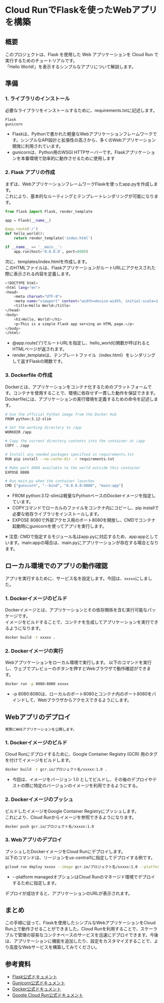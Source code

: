 # Cloud RunでFlaskを使ったWebアプリを構築

## 概要
このプロジェクトは、Flask を使用した Web アプリケーションを Cloud Run で実行するためのチュートリアルです。<br> 
「Hello World!」を表示するシンプルなアプリについて解説します。

## 準備
### 1. ライブラリのインストール

必要なライブラリをインストールするために、requirements.txtに記述します。
```bash
Flask
gunicorn
```
- Flaskは、Pythonで書かれた軽量なWebアプリケーションフレームワークです。シンプルなAPI設計と拡張性の高さから、多くのWebアプリケーション開発に利用されています。
- gunicornは、Python用のWSGI HTTPサーバーです。Flaskアプリケーションを本番環境で効率的に動作させるために使用します

### 2. Flask アプリの作成

まずは、WebアプリケーションフレームワークFlaskを使ったapp.pyを作成します。<br>
これにより、基本的なルーティングとテンプレートレンダリングが可能になります。
```python
from flask import Flask, render_template

app = Flask(__name__)

@app.route('/')
def hello_world():
    return render_template('index.html')

if __name__ == '__main__':
    app.run(host='0.0.0.0', port=8080)
```
  
次に、templates/index.htmlを作成します。<br>
このHTMLファイルは、FlaskアプリケーションがルートURLにアクセスされた際に表示される内容を定義します。
```bash
<!DOCTYPE html>
<html lang="en">
<head>
    <meta charset="UTF-8">
    <meta name="viewport" content="width=device-width, initial-scale=1.0">
    <title>Hello World</title>
</head>
<body>
    <h1>Hello, World!</h1>
    <p>This is a simple Flask app serving an HTML page.</p>
</body>
</html>
```
- @app.route('/')でルートURLを指定し、hello_world()関数が呼ばれるとHTMLページが返されます。
- render_templateは、テンプレートファイル（index.html）をレンダリングして返すFlaskの関数です。

### 3. Dockerfile の作成

Dockerとは、アプリケーションをコンテナ化するためのプラットフォームです。コンテナを使用することで、環境に依存せず一貫した動作を保証できます。<br>
Dockerfileには、アプリケーションの実行環境を定義するための命令を記述します。
```bash
# Use the official Python image from the Docker Hub
FROM python:3.12-slim

# Set the working directory to /app
WORKDIR /app

# Copy the current directory contents into the container at /app
COPY . /app

# Install any needed packages specified in requirements.txt
RUN pip install --no-cache-dir -r requirements.txt

# Make port 8080 available to the world outside this container
EXPOSE 8080

# Run main.py when the container launches
CMD ["gunicorn", "--bind", "0.0.0.0:8080", "main:app"]
```
- FROM python:3.12-slimは軽量なPythonベースのDockerイメージを指定しています。
- COPYコマンドでローカルのファイルをコンテナ内にコピーし、pip installで必要な依存ライブラリをインストールします。
- EXPOSE 8080で外部アクセス用のポート8080を開放し、CMDでコンテナ起動時にgunicornを使ってアプリを実行します。

※ 注意: CMDで指定するモジュール名はapp.pyに対応するため、app:appとしています。main:appの場合は、main.pyにアプリケーションが存在する場合となります。

## ローカル環境でのアプリの動作確認
アプリを実行するために、サービス名を設定します。今回は、```xxxxx```にしました。
### 1. Dockerイメージのビルド

Dockerイメージとは、アプリケーションとその依存関係を含む実行可能なパッケージです。<br>
イメージをビルドすることで、コンテナを生成してアプリケーションを実行できるようになります。
```bash
docker build -t xxxxx .
```

### 2. Dockerイメージの実行

Webアプリケーションをローカル環境で実行します。
以下のコマンドを実行し、ウェブでプレビューのボタンを押すとWebブラウザで動作確認ができます。
```bash
docker run -p 8080:8080 xxxxx
```
- -p 8080:8080は、ローカルのポート8080とコンテナ内のポート8080をバインドして、Webブラウザからアクセスできるようにします。

## Webアプリのデプロイ
    実際にWebアプリケーションを公開します。
### 1. Dockerイメージのビルド

Cloud Runにデプロイするために、Google Container Registry (GCR) 用のタグを付けてイメージをビルドします。
```bash
docker build -t gcr.io/プロジェクト名/xxxxx:1.0 .
```
- 今回は、イメージをバージョン 1.0 としてビルドし、その後のデプロイやテストの際に特定のバージョンのイメージを利用できるようにする。

### 2. Dockerイメージのプッシュ

ビルドしたイメージをGoogle Container Registryにプッシュします。<br>これにより、Cloud Runからイメージを参照できるようになります。
```bash
docker push gcr.io/プロジェクト名/xxxxx:1.0
```
### 3. Webアプリのデプロイ

プッシュしたDockerイメージをCloud Runにデプロイします。<br>
以下のコマンドは、リージョンをus-central1に指定してデプロイする例です。
```bash
gcloud run deploy xxxxx --image gcr.io/プロジェクト名/xxxxx:1.0 --platform managed --region us-central1
```
- --platform managedオプションはCloud Runのマネージド環境でデプロイするために指定します。

デプロイが成功すると、アプリケーションのURLが表示されます。

## まとめ
この手順に従って、Flaskを使用したシンプルなWebアプリケーションをCloud Run上で動作させることができました。Cloud Runを利用することで、スケーラブルで管理の容易なコンテナベースのサービスを迅速にデプロイできます。今後は、アプリケーションに機能を追加したり、設定をカスタマイズすることで、より高度なWebサービスを構築してみてください。

## 参考資料
- [Flask公式ドキュメント](https://msiz07-flask-docs-ja.readthedocs.io/ja/latest/)
- [Gunicorn公式ドキュメント](https://docs.gunicorn.org/en/stable/)
- [Docker公式ドキュメント](https://docs.docker.jp/)
- [Google Cloud Run公式ドキュメント](https://cloud.google.com/run/docs?hl=ja)
